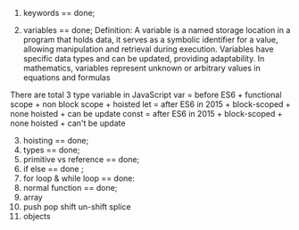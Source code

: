 1) keywords == done;

2) variables == done;
Definition: A variable is a named storage location in a program that holds data,
it serves as a symbolic identifier for a value, allowing manipulation and retrieval during execution. 
Variables have specific data types and can be updated, providing adaptability. 
In mathematics, variables represent unknown or arbitrary values in equations and formulas

  There are total 3 type variable in JavaScript 
   var   =  before ES6 + functional scope + non block scope + hoisted
   let   =  after ES6 in 2015 + block-scoped + none hoisted + can be update
   const = after ES6 in 2015  +  block-scoped + none hoisted + can't be update

3) hoisting == done;
4) types == done;
5) primitive vs reference == done;
6) if else == done ;
7) for loop & while loop == done:
8) normal function == done;
9) array
10) push pop shift un-shift splice
11) objects
